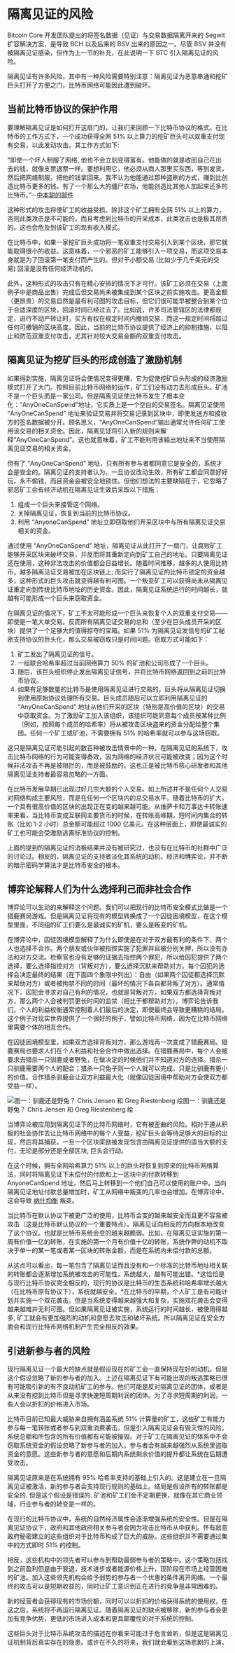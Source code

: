 # 隔离见证的风险

Bitcoin Core 开发团队提出的将签名数据（见证）与交易数据隔离开来的 Segwit 扩容解决方案，是导致 BCH 以及后来的 BSV 出来的原因之一。尽管 BSV 并没有被隔离见证感染，但作为上一节的补充，在此说明一下 BTC 引入隔离见证的风险。

隔离见证有许多风险，其中有一种风险需要特别注意：隔离见证为恶意串通和挖矿巨头打开了方便之门，比特币网络可能因此遭到破坏。

## 当前比特币协议的保护作用

要理解隔离见证是如何打开这扇门的，让我们来回顾一下比特币协议的格式。在比特币的工作方式下，一个成功获得全网 51% 以上算力的挖矿巨头可以双重支付现有交易，以此发动攻击。其工作方式如下:

“即使一个坏人制服了网络, 他也不会立刻变得富有。他能做的就是收回自己花出去的钱，就像支票退票一样。要想利用它，他必须从商人那里买东西，等到发货，然后把网络制服，把他的钱拿回来。我不认为他能通过那种盗刷的方式，赚到比创造比特币更多的钱。有了一个那么大的僵尸农场，他能创造比其他人加起来还多的比特币。”--[中本聪的邮件](https://www.mail-archive.com/cryptography@metzdowd.com/msg09967.html)

这种形式的攻击将使矿工的收益受损。除非这个矿工拥有全网 51% 以上的算力，否则此类攻击是不可能的，而且考虑到比特币的开采成本，此类攻击也是极其昂贵的。这也会危及到该矿工的现有收入模式。

在比特币中，如果一家挖矿巨头成功将一笔双重支付交易引入到某个区块，那它就能取得很小的收益。这意味着，一个邪恶的矿工能够引入一项交易，而这项交易本身就是为了回滚第一笔支付而产生的。但对于小额交易 (比如少于几千美元的交易) 回滚是没有任何经济动机的。

此外，这种形式的攻击只有在精心安排的情况下才可行。该矿工必须在交易（上面例子中是商品出售）完成后但交易尚未被集成到某个区块之前实施攻击。更高金额（更昂贵）的交易自然是最有利可图的攻击目标，但它们很可能早被整合到某个位于合适深度的区块，回滚时间已经过去了。比如说，许多司法管辖区的法律都规定，进行不动产转让时，买方有权在规定时间内撤销交易，而这一规定时间将超过任何可撤销的区块高度。因此，当前的比特币协议提供了经济上的抑制措施，以阻止和防范双重支付攻击，尤其针对较大交易金额的双重支付攻击。

## 隔离见证为挖矿巨头的形成创造了激励机制

如果得到实施，隔离见证将会使情况变得更糟，它为促使挖矿巨头形成的经济激励模式打开了大门。按照目前比特币网络的运作，矿工们没有动力去形成巨头。矿池不是一个巨头而是一家公司。但是隔离见证使比特币发生了根本变化：“AnyOneCanSpend”地址，它实质上是一个空白的交易签名。隔离见证使用 “AnyOneCanSpend” 地址来验证交易并将交易记录到区块中，即使发送方和接收方的签名数据被分开。顾名思义，“AnyOneCanSpend”输出通常允许任何矿工使用该交易的相关资金。因此，隔离见证将引入新的规则来解释“AnyOneCanSpend”。这也就意味着，矿工不能利用该输出地址来不当使用隔离见证交易的相关资金。

但有了 “AnyOneCanSpend” 地址，只有所有参与者都同意它是安全的，系统才会是安全的。隔离见证的支持者认为，一旦协议改动生效，所有矿工都会同意好好玩，永不偷钱，而且资金会被安全地锁住。但他们想法的主要缺陷在于，它忽略了邪恶矿工会有经济动机在隔离见证生效后采取以下措施：

1. 组成一个巨头来接管这个网络。
2. 关掉隔离见证，恢复到当前的比特币协议。
3. 利用 “AnyoneCanSpend” 地址立即窃取他们开采区块中与所有隔离见证交易相关的资金。

通过使用 “AnyOneCanSpend” 地址，隔离见证从此打开了一扇门，让腐败矿工能够开采区块来破坏交易，并反而将其重新定向到矿工自己的地址。只要隔离见证还在使用，这种非法攻击的价值都会日益增长。随着时间推移，越多的人使用比特币，越多隔离见证交易被加在区块链上; 而实行了隔离见证的比特币锁定的资金越多，这种形式的巨头攻击就变得越有利可图。一个叛变矿工可以获得尚未从隔离见证重定向到传统比特币地址的历史资金。因此，隔离见证系统运行的时间越长，就越有可能形成一个巨头来窃取资金。

在隔离见证的情况下，矿工不太可能形成一个巨头来恢复个人的双重支付交易——即使是一笔大单交易。反而所有隔离见证交易的总和（至少在巨头成员开采的区块）提供了一个足够大的值得掠夺的宝箱。如果 51% 为隔离见证发信号的矿工秘密支持协议的巨头化，那么交易被窃取只是时间问题。窃取方式可能如下：

1. 矿工发出了隔离见证的信号。
2. 一组联合哈希率超过当前网络算力 50% 的矿池和公司形成了一个巨头。
3. 随后，该巨头组织停止发出隔离见证信号，并将比特币网络返回到之前的比特币协议。
4. 如果有足够数量的比特币是使用隔离见证进行交易的，巨头将从隔离见证切换到使用原始协议处理所有交易。巨头成员随后可以立即利用隔离见证的 “AnyOneCanSpend” 地址从他们开采的区块（特别是高价值的区块）的交易中窃取资金。为了激励矿工加入该组织，该组织可能同意每个成员按某种比例（例如，按照每个成员的哈希率）将从被攻击区块盗来的资金分配给整个集团。任何一个矿工或矿池，不需要拥有 51% 的哈希率就可以参与这场窃取。

这只是隔离见证可能引起的数百种被攻击情景中的一种。在隔离见证的系统下，攻击比特币网络的行为可能变得奏效，因为网络的经济状况可能被改变；因为这个时候非法攻击不再是被阻拦的，而是被鼓励的。这也正是被比特币核心研发者和其他隔离见证支持者最容易忽略的一方面。

在比特币发展早期已出现过好几宗大额的个人交易。如上所述并不是任何个人交易对网络构成主要风险，而是在任何一个区块内的总交易水平。随着比特币的扩大，一个具有很高价值的区块的出现正在变的越来越可能。从维萨卡和万事达卡转账速率来看，当比特币变成互联网主要货币的时候，在转账高峰期，短时间内集合的转账（比如 1-2 小时）总金额可能超过 1000 亿美元。在这种层面上，即使最诚实的矿工也可能会受激励逃离标准协议的控制。

上面的提到的隔离见证的消极结果并没有被研究过，也没有在比特币的社群中广泛的讨论过。相反的，隔离见证的支持者淡化其系统的动机，经济和博弈论，并不断的暗示密码学算法才是比特币安全的根本。

## 博弈论解释人们为什么选择利己而非社会合作

博弈论可以生动的来解释这个问题。我们可以把现行的比特币安全模式比做是一个猎鹿赛局游戏。但是隔离见证将现有的模型转换成了一个囚徒困境模型，在这个模型里面，不同组的矿工们要么是最诚实的矿机，要么是叛变的矿机。

在博弈论中，囚徒困境模型解释了为什么即使是在对于双方最有利的条件下，两个人也选择不合作。两个朋友或伙伴被指控实施了犯罪并且被分别关押，所以没有办法和对方交流。检察官也没有足够的证据去指控两个罪犯，所以给囚犯提供了两个选择，要么选择指控对方（背叛对方），要么选择沉默来帮助对方。每个囚犯的选择会决定最终的结果（在下面四个象限中列出）：自由（如果两个囚徒都选择沉默来帮助对方）或者被拘禁不同的时间（最坏的情况下各自都背叛了对方）。通常情况下，囚犯会寻求对自己有利的情况，也就是背叛对方，如果双方都选择背叛对方，那么两个人会被判罚更长时间的监禁（相比于都帮助对方）。博弈论告诉我们，个人的利益权衡通常控制着人们最后的决定，即使最终会导致更糟糕的结局。这个例子对现实世界提供了一个很好的例子，譬如比特币网络，因为在比特币网络里需要个体的相互合作。

在囚徒困境模型里，如果双方选择背叛对方，那么游戏再一次变成了猎鹿赛局。猎鹿赛局也要求人们在个人利益和社会合作中做出选择。在猎鹿赛局中，每个人会被要求去猎杀一只驯鹿或者野兔，在做决定的时候他们并不知道对方的选择。猎杀一只驯鹿需要两个人的配合；猎杀一只兔子则一个人就可以完成，只是比驯鹿有更小的价值。合作猎杀驯鹿会让双方利益最大化（就像囚徒困境中帮助对方会使双方都受益一样）。

![图一：驯鹿还是野兔？ Chris Jensen 和 Greg Riestenberg 绘 ](http://nchain.com/app/uploads/2017/06/stags-or-hare-chinese.jpeg)图一：驯鹿还是野兔？
 Chris Jensen 和 Greg Riestenberg 绘

当博弈论被应用到隔离见证下的比特币网络时，它有被歪曲的风险。相对于遵从积极的社会协作去让比特币网络中的每个人受益，挖矿巨头会等待足够大的目标的出现，然后将其捕获。一旦一个区块奖励被发现包含由隔离见证提供的适当大额的支付，无论是部分还是全部区块, 巨头会行动。

在这个时候，拥有全网哈希算力 51% 以上的巨头将恢复到原来的比特币网络算法，同时将隔离见证下未偿付的付款和上一区块中的付款转移到 AnyoneCanSpend 地址，然后马上转移到一个他们自己可以使用的账户中。当向隔离见证地址付款总量增加时，矿工从网络中叛变的几率也会增加。在博弈论中，这会导致 [纳什均衡](https://zh.wikipedia.org/wiki/%E7%B4%8D%E4%BB%80%E5%9D%87%E8%A1%A1%E9%BB%9E) 叛变。

当比特币在默认协议下被更广泛的使用，比特币会变的越来越安全而且更不容易被攻击（这是比特币默认协议的一个重要特点）。隔离见证向相反的方向根本地改变了这个协议。也就是比特币系统会变的越来越脆弱。比如，在隔离见证实施的第一周有价值一亿的转账，在实施的第一个月有价值十亿的转账，系统作弊的动机不取决于单一的某一笔或者某一区块的转账金额，而是在系统内未偿付款的总额。

从这点可以看出，每一笔包含了隔离见证而且没有和一个标准的比特币地址相关联的转账都会逐渐增加系统被攻击的可能性。系统越大，越有可能出错。*这恰恰是与现行比特币协议完全相反的，现行的协议是比特币的生态系统和哈希率增长越大（在比特币原有协议下），系统就越安全。*在比特币的早期，个人矿工是有可能计划并实施一个双花袭击。但是当系统变得越来越强大和复杂，实施双花袭击会变得越来越难并无利可图。但如果隔离见证被实施，系统运行的时间越长，被使用得越多, 矿工就会有更加强烈的动机和意愿去攻击和破坏系统。所以隔离见证在安全方面会和现行比特币网络机制产生完全相反的效果。

## 引进新参与者的风险

现行隔离见证一个最大的缺点就是假设现在的矿工会一直保持现在好的动机。但是这个假设忽略了新的参与者的加入。上述在隔离见证下有可能出现的叛逃策略已很有可能吸引新的有不良动机矿工的参与。他们可能是反对隔离见证的团体，或者是从来没有挖到比特币但是寻求快速短周期利润的团体。为了寻求短周期的利润，一些人会以折扣的价格进入市场。

比特币目前已知最大威胁来自拥有涵盖系统 51% 计算量的矿工，这些矿工有能力参与每一笔转账或者参与到双重消费袭击。但是引入隔离见证会有毁灭性的风险，系统总额和所包含的所有价值都有可能被摧毁。对于矿工在隔离见证的体系中不会窃取系统资金的假设忽略了新参与者的加入。参与者会有越来越强烈从系统里盗取资金的意愿。这些新参与者的意愿和后期内系统剩余价值的提升都让系统在后期遭受攻击。

隔离见证原来是在系统拥有 95% 哈希率支持的基础上引入的。这是建立在一旦隔离见证被激活，新的参与者会支持现行规则的基础上。结局是假设所有的转账都是安全的. 但是这个假设是错误的. 矿池和矿工们会不定期更换，就像在其它商业领域，行业参与者的转变是一样的。

在现行的比特币协议中，系统的自然经济属性会逐渐增强系统的安全性。但是在隔离见证协议下，政府和其他政府相关参与者会因为攻击比特币从中获利。怀有敌意政府秘密建立的这些组织对于比特币构成了巨大的威胁。这些组织并不需要通过集中的方式即时 51% 的控制。

相反，这些机构中的领先者可以参与到帮助最弱参与者的策略中。这个策略包括找到之前盈利但是由于衰退，技术进步或者能源价格上升，现阶段在市场上经营困难的矿池。加入这些领先机构会给予弱势的参与者一个优惠的条件离开网络。一个最终的攻击可以是短期收益的，同时让矿工意识到正在进行的竞争是非常困难的。

新的经营者会获得现有的市场份额，同时可以以折扣的价格获得系统的使用权，在这之后，系统将不再运行隔离见证。随着隔离见证的缺点被移除，新的参与者会更加有竞争优势，更低的市场进入成本和更具颠覆性的对于系统的控制。

这些巨头对于比特币系统攻击的描述在你看来可能过于危言耸听，但是这是隔离见证机制背后真实存在的隐患。或许在不久的将来，我们就会看到这场悲剧的上演。
